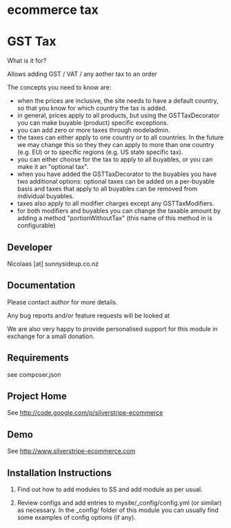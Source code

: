
ecommerce tax
================================================================================

GST Tax
================

What is it for?

Allows adding GST / VAT / any aother tax to an order

The concepts you need to know are:

* when the prices are inclusive, the site needs to have a default country, so that you know for which country the tax is added.
* in general, prices apply to all products, but using the GSTTaxDecorator you can make buyable (product) specific exceptions.
* you can add zero or more taxes through modeladmin.
* the taxes can either apply to one country or to all countries. In the future we may change this so they they can apply to more than one country (e.g. EU) or to specific regions (e.g. US state specific tax).
* you can either choose for the tax to apply to all buyables, or you can make it an "optional tax".
* when you have added the GSTTaxDecorator to the buyables you have two additional options: optional taxes can be added on a per-buyable basis and taxes that apply to all buyables can be removed from individual buyables.
* taxes also apply to all modifier charges except any GSTTaxModifiers.
* for both modifiers and buyables you can change the taxable amount by adding a method "portionWithoutTax" (this name of this method in is configurable)




Developer
-----------------------------------------------
Nicolaas [at] sunnysideup.co.nz


Documentation
-----------------------------------------------
Please contact author for more details.

Any bug reports and/or feature requests will be
looked at

We are also very happy to provide personalised support
for this module in exchange for a small donation.


Requirements
-----------------------------------------------
see composer.json


Project Home
-----------------------------------------------
See http://code.google.com/p/silverstripe-ecommerce

Demo
-----------------------------------------------
See http://www.silverstripe-ecommerce.com


Installation Instructions
-----------------------------------------------

1. Find out how to add modules to SS and add module as per usual.

2. Review configs and add entries to mysite/_config/config.yml
(or similar) as necessary.
In the _config/ folder of this module
you can usually find some examples of config options (if any).




